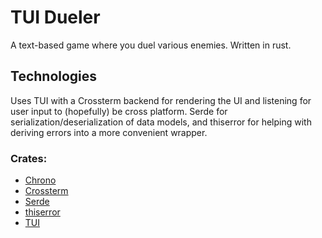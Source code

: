 # TUI Dueler
A text-based game where you duel various enemies. Written in rust.
## Technologies
Uses TUI with a Crossterm backend for rendering the UI and listening for user input to
(hopefully) be cross platform. Serde for serialization/deserialization of data models,
and thiserror for helping with deriving errors into a more convenient wrapper.
### Crates:
- [Chrono](https://github.com/chronotope/chrono)
- [Crossterm](https://github.com/crossterm-rs)
- [Serde](https://github.com/serde-rs/serde)
- [thiserror](https://github.com/dtolnay/thiserror)
- [TUI](https://github.com/fdehau/tui-rs)
